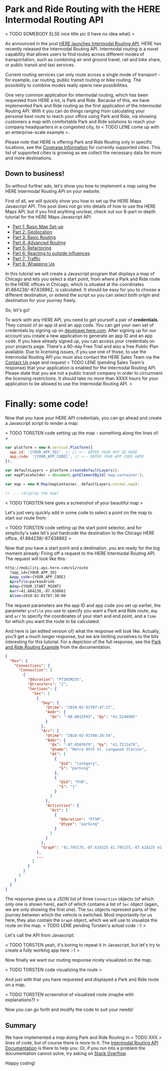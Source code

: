 # Park and Ride Routing with the HERE Intermodal Routing API

< TODO SOMEBODY ELSE nice title pic (I have no idea what) >

As announced in the post [HERE launches Intermodal Routing API](http://developer.here.com/blog/here-launches-intermodal-routing-api), 
HERE has recently released the Intermodal Routing API. Intermodal routing is a novel capability that allows
users to find routes across different modes of transportation, such as combining air and ground travel, 
rail and bike share, or public transit and taxi services. 

Current routing services can only route across a single mode of transport - for example, car routing, public 
transit routing or bike routing. The possibility to combine modes really opens new possibilities. 
  
One very common application for intermodal routing, which has been requested from HERE a lot, is Park and 
Ride. Because of this, we have implemented Park and Ride routing as the first application of the Intermodal 
Routing API. With it you can do things ranging from calculating your personal best route to reach your office 
using Park and Ride, via showing customers a map with comfortable Park and Ride solutions to reach your 
company headquarters in a congested city, to < TODO LENE come up with an enterprise-scale example >.

Please note that HERE is offering Park and Ride Routing only in specific locations, see the 
[Coverage Information](http://developer.here.com/documentation/park-and-ride/topics/coverage-information.html)
for currently supported cities. This list of supported cities is growing as we collect the necessary data for
more and more destinations.

## Down to business!

So without further ado, let's show you how to implement a map using the HERE Intermodal Routing API on your
website.

First of all, we will quickly show you how to set up the HERE Maps Javascript API. This post does not go into 
details of how to use the HERE Maps API, but if you find anything unclear, check out our 8-part in-depth 
tutorial for the HERE Maps Javascript API:
* [Part 1: Basic Map Set-up](http://developer.here.com/blog/who-wants-ice-cream-a-here-maps-api-for-javascript-tutorial-part-1-basic-map-set-up) 
* [Part 2: Geolocation](http://developer.here.com/blog/who-wants-ice-cream-a-here-maps-api-for-javascript-tutorial-part-2-geolocation) 
* [Part 3: Basic Routing](http://developer.here.com/blog/who-wants-ice-cream-a-here-maps-api-for-javascript-tutorial-part-3-basic-routing) 
* [Part 4: Advanced Routing](http://developer.here.com/blog/who-wants-ice-cream-a-here-maps-api-for-javascript-tutorial-part-4-advanced-routing)
* [Part 5: Refactoring](http://developer.here.com/blog/who-wants-ice-cream-a-here-maps-api-for-javascript-tutorial-part-5-refactoring) 
* [Part 6: Reacting to outside influences](http://developer.here.com/blog/who-wants-ice-cream-a-here-maps-api-for-javascript-tutorial-part-6-reacting-to-outside-influences) 
* [Part 7: Traffic](http://developer.here.com/blog/who-wants-ice-cream-a-here-maps-api-for-javascript-tutorial-part-7-traffic) 
* [Part 8: Wrapping Up](http://developer.here.com/blog/who-wants-ice-cream-a-here-maps-api-for-javascript-tutorial-part-8-wrapping-up)

In this tutorial we will create a Javascript program that displays a map of Chicago and lets you select a 
start point, from where a Park and Ride route to the HERE offices in Chicago, which is situated at the 
coordinates 41.884238/-87.638862, is calculated. It should be easy for you to choose a different destination,
or extend the script so you can select both origin and destination for your journey freely. 

So, let's go! 

To work with any HERE API, you need to get yourself a pair of **credentials**. They consist of an app id and 
an app code. You can get your own set of credentials by signing up on [developer.here.com](http://developer.here.com).
After signing up for our account you create a new application to generate an app ID and an app code. If you 
have already signed up, you can access your credentials on your projects page. 
There's a 90-day Free Trial and also a free Public Plan available. Due to licensing issues, if you use one of 
those, to use the Intermodal Routing API you must also contact the HERE Sales Team via the 
[Contact Us](http://developer.here.com/contact-us) page and request < TODO LENE (pending Sales Team's response) 
that your application is enabled for the Intermodal Routing API. Please state that you are not a public 
transit company in order to circumvent the licensing restrictions. It should take no more than XXXX hours for 
your application to be allowed to use the Intermodal Routing API. >

# Finally: some code!

Now that you have your HERE API credentials, you can go ahead and create a Javascript script to render a map:

< TODO TORSTEN code setting up the map - something along the lines of: >
```javascript
var platform = new H.service.Platform({
  app_id: '{YOUR_APP_ID}', // // <-- ENTER YOUR APP ID HERE
  app_code: '{YOUR_APP_CODE}', // <-- ENTER YOUR APP CODE HERE
});

var defaultLayers = platform.createDefaultLayers();
var mapPlaceholder = document.getElementById('map-container');

var map = new H.Map(mapContainer, defaultLayers.normal.map);

// ... (display the map)
```

< TODO TORSTEN here goes a screenshot of your beautiful map >

Let's just very quickly add in some code to select a point on the map to start our route from:

< TODO TORSTEN code setting up the start point selector, and for simplicity's sake let's just hardcode the 
destination to the Chicago HERE office, 41.884238/-87.638862 >

Now that you have a start point and a destination, you are ready for the big moment already: Firing off a 
request to the HERE Intermodal Routing API. The request will look like this:

```bash
http://mobility.api.here.com/v1/route
  ?app_id={YOUR_APP_ID}
  &app_code={YOUR_APP_CODE}
  &profile=parkandride
  &dep={YOUR_START_POINT}
  &arr=41.884238,-87.638862
  &time=2018-02-01T07:30:00
```

The request parameters are the app ID and app code you set up earlier, the parameter `profile` you use to 
specify you want a Park and Ride route, `dep` and `arr` to specify the coordinates of your start and end point,
and a `time` for which you want the route to be calculated.

And here is (an edited version of) what the response will look like. Actually, you'll get a much longer 
response, but we are limiting ourselves to the bits interesting for this tutorial. For a depiction of the 
full response, see the 
[Park and Ride Routing Example](http://developer.here.com/documentation/park-and-ride/topics/examples-routing.html)
from the documentation.  

```json
{
  "Res": {
    "Connections": {
      "Connection": [
        {
          "@duration": "PT2H3M33S",
          "@transfers": "2",
          "Sections": {
            "Sec": [
              {
                "Dep": {
                  "@time": "2018-02-01T07:47:27",
                  "Addr": {
                    "@x": "-88.0815593", "@y": "41.5246995"
                  }
                },
                "Arr": {
                  "@time": "2018-02-01T08:28:54",
                  "Addr": {
                    "@x": "-87.6507079", "@y": "41.7211479",
                    "@name": "Metra 95th St. Longwood Station",
                    "At": [
                      {
                        "@id": "category",
                        "$": "parking"
                      },
                      {
                        "@id": "PnR",
                        "$": "1"
                      }
                    ]
                  },
                  "Activities": {
                    "Act": [
                      {
                        "@duration": "PT5M",
                        "@type": "parking"
                      }
                    ]
                  }
                },
                "Graph": "41.795175,-87.618325 41.795175,-87.618325 41.797036,-87.618361 ... 41.885705,-87.641778"                
              },
              ...
            ]
          }
        }
      ]
    }
  }
}
```
The response gives us a JSON list of three `Connection` objects (of which only one is shown here), each of 
which contains a list of `Sec` object (again, we are only showing the first one). The `Sec` objects represent
parts of the journey between which the vehicle is switched. Most importantly for us here, they also contain 
the `Graph` object, which we will use to visualize the route on the map. < TODO LENE pending Torsten's actual
code :-) >

Let's call the API from Javascript:

< TODO TORSTEN yeah, it's boring to repeat it in Javascript, but let's try to create a fully working app here :-) >

Now finally we want our routing response nicely visualized on the map. 

< TODO TORSTEN code visualizing the route >

And just with that you have requested and displayed a Park and Ride route on a map. 

< TODO TORSTEN screenshot of visualized route (maybe with explanations?) >

Now you can go forth and modify the code to suit your needs! 

## Summary

We have implemented a map doing Park and Ride Routing in < TODO XXX > lines of code, but of course there is 
more to it. The [Intermodal Routing API Documentation](http://developer.here.com/documentation/park-and-ride/)
is there to help you. Or, if you run into a problem the documentation cannot solve, try asking on
[Stack Overflow](https://stackoverflow.com/questions/tagged/here-api).

Happy coding!
